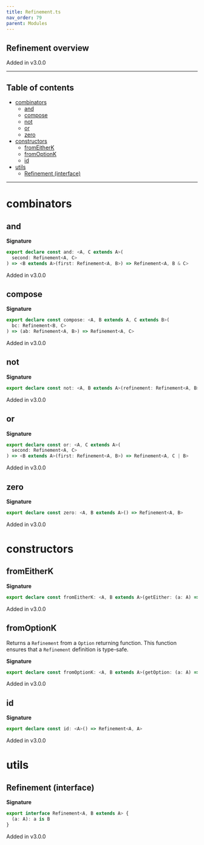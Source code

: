 ```yaml
---
title: Refinement.ts
nav_order: 79
parent: Modules
---
```


## Refinement overview

Added in v3.0.0

---

<h2 class="text-delta">Table of contents</h2>

- [combinators](#combinators)
  - [and](#and)
  - [compose](#compose)
  - [not](#not)
  - [or](#or)
  - [zero](#zero)
- [constructors](#constructors)
  - [fromEitherK](#fromeitherk)
  - [fromOptionK](#fromoptionk)
  - [id](#id)
- [utils](#utils)
  - [Refinement (interface)](#refinement-interface)

---

# combinators

## and

**Signature**

```ts
export declare const and: <A, C extends A>(
  second: Refinement<A, C>
) => <B extends A>(first: Refinement<A, B>) => Refinement<A, B & C>
```

Added in v3.0.0

## compose

**Signature**

```ts
export declare const compose: <A, B extends A, C extends B>(
  bc: Refinement<B, C>
) => (ab: Refinement<A, B>) => Refinement<A, C>
```

Added in v3.0.0

## not

**Signature**

```ts
export declare const not: <A, B extends A>(refinement: Refinement<A, B>) => Refinement<A, Exclude<A, B>>
```

Added in v3.0.0

## or

**Signature**

```ts
export declare const or: <A, C extends A>(
  second: Refinement<A, C>
) => <B extends A>(first: Refinement<A, B>) => Refinement<A, C | B>
```

Added in v3.0.0

## zero

**Signature**

```ts
export declare const zero: <A, B extends A>() => Refinement<A, B>
```

Added in v3.0.0

# constructors

## fromEitherK

**Signature**

```ts
export declare const fromEitherK: <A, B extends A>(getEither: (a: A) => Either<unknown, B>) => Refinement<A, B>
```

Added in v3.0.0

## fromOptionK

Returns a `Refinement` from a `Option` returning function.
This function ensures that a `Refinement` definition is type-safe.

**Signature**

```ts
export declare const fromOptionK: <A, B extends A>(getOption: (a: A) => Option<B>) => Refinement<A, B>
```

Added in v3.0.0

## id

**Signature**

```ts
export declare const id: <A>() => Refinement<A, A>
```

Added in v3.0.0

# utils

## Refinement (interface)

**Signature**

```ts
export interface Refinement<A, B extends A> {
  (a: A): a is B
}
```

Added in v3.0.0
